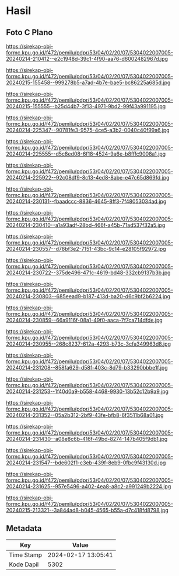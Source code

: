 # Hasil

## Foto C Plano

https://sirekap-obj-formc.kpu.go.id/f472/pemilu/pdpr/53/04/02/20/07/5304022007005-20240214-210412--e2c1948d-39c1-4f90-aa76-d6002482967d.jpg

https://sirekap-obj-formc.kpu.go.id/f472/pemilu/pdpr/53/04/02/20/07/5304022007005-20240215-155458--999278b5-a7ad-4b7e-bae5-bc86225a685d.jpg

https://sirekap-obj-formc.kpu.go.id/f472/pemilu/pdpr/53/04/02/20/07/5304022007005-20240215-155555--b25d44b7-3f13-4971-9bd2-99f43a991195.jpg

https://sirekap-obj-formc.kpu.go.id/f472/pemilu/pdpr/53/04/02/20/07/5304022007005-20240214-225347--90781fe3-9575-4ce5-a3b2-0040c40f99a6.jpg

https://sirekap-obj-formc.kpu.go.id/f472/pemilu/pdpr/53/04/02/20/07/5304022007005-20240214-225555--d5c8ed08-6f18-4524-9a6e-b8fffc9008a1.jpg

https://sirekap-obj-formc.kpu.go.id/f472/pemilu/pdpr/53/04/02/20/07/5304022007005-20240214-225922--92c08df9-8c13-4ed8-8abe-e47c65d869fd.jpg

https://sirekap-obj-formc.kpu.go.id/f472/pemilu/pdpr/53/04/02/20/07/5304022007005-20240214-230131--fbaadccc-8836-4645-8ff3-7f48053034ad.jpg

https://sirekap-obj-formc.kpu.go.id/f472/pemilu/pdpr/53/04/02/20/07/5304022007005-20240214-230410--a1a93adf-28bd-466f-a45b-71ad537f32a5.jpg

https://sirekap-obj-formc.kpu.go.id/f472/pemilu/pdpr/53/04/02/20/07/5304022007005-20240214-230557--d78bf3e2-7151-43bc-9c14-e28105f92972.jpg

https://sirekap-obj-formc.kpu.go.id/f472/pemilu/pdpr/53/04/02/20/07/5304022007005-20240214-230722--375de496-471c-4619-bd48-332cb9137b3b.jpg

https://sirekap-obj-formc.kpu.go.id/f472/pemilu/pdpr/53/04/02/20/07/5304022007005-20240214-230803--685eead9-b187-413d-ba20-d6c9bf2b6224.jpg

https://sirekap-obj-formc.kpu.go.id/f472/pemilu/pdpr/53/04/02/20/07/5304022007005-20240214-230859--66a9116f-08a1-49f0-aaca-7f7ca714dfde.jpg

https://sirekap-obj-formc.kpu.go.id/f472/pemilu/pdpr/53/04/02/20/07/5304022007005-20240214-230955--268c8237-612a-4293-b73c-3cfa349963d8.jpg

https://sirekap-obj-formc.kpu.go.id/f472/pemilu/pdpr/53/04/02/20/07/5304022007005-20240214-231208--858fa629-d58f-403c-8d79-b33290bbbe1f.jpg

https://sirekap-obj-formc.kpu.go.id/f472/pemilu/pdpr/53/04/02/20/07/5304022007005-20240214-231253--1f40d0a9-b558-4468-9930-13b52c12b9a9.jpg

https://sirekap-obj-formc.kpu.go.id/f472/pemilu/pdpr/53/04/02/20/07/5304022007005-20240214-231352--05a2b312-2bf9-43fe-bfb8-6f3511b68a01.jpg

https://sirekap-obj-formc.kpu.go.id/f472/pemilu/pdpr/53/04/02/20/07/5304022007005-20240214-231430--a08e8c6b-416f-49bd-8274-147b405f9db1.jpg

https://sirekap-obj-formc.kpu.go.id/f472/pemilu/pdpr/53/04/02/20/07/5304022007005-20240214-231547--bde602f1-c3eb-439f-8eb9-0fbc9f43130d.jpg

https://sirekap-obj-formc.kpu.go.id/f472/pemilu/pdpr/53/04/02/20/07/5304022007005-20240214-231625--957e5496-a402-4ea8-a8c2-a991249b2224.jpg

https://sirekap-obj-formc.kpu.go.id/f472/pemilu/pdpr/53/04/02/20/07/5304022007005-20240215-213321--3a844ad8-b045-4565-b55a-d7c418fd8798.jpg


## Metadata

| Key        | Value               |
| ---------- | ------------------- |
| Time Stamp | 2024-02-17 13:05:41 |
| Kode Dapil | 5302                |



